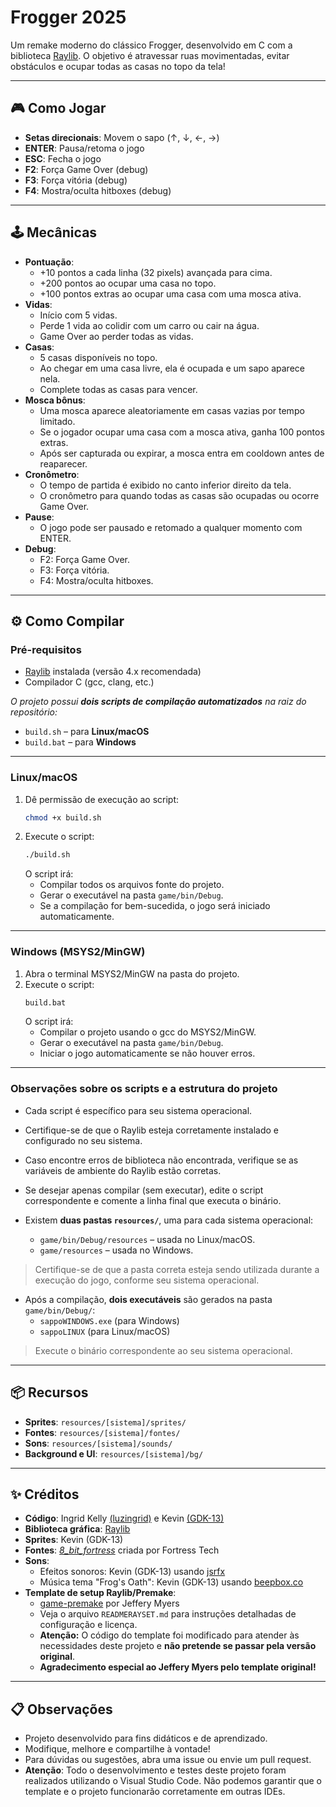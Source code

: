 # Frogger 2025

Um remake moderno do clássico Frogger, desenvolvido em C com a biblioteca [Raylib](https://www.raylib.com/). O objetivo é atravessar ruas movimentadas, evitar obstáculos e ocupar todas as casas no topo da tela!

---

## 🎮 Como Jogar

- **Setas direcionais**: Movem o sapo (↑, ↓, ←, →)
- **ENTER**: Pausa/retoma o jogo
- **ESC**: Fecha o jogo
- **F2**: Força Game Over (debug)
- **F3**: Força vitória (debug)
- **F4**: Mostra/oculta hitboxes (debug)

---

## 🕹️ Mecânicas

- **Pontuação**:
    - +10 pontos a cada linha (32 pixels) avançada para cima.
    - +200 pontos ao ocupar uma casa no topo.
    - +100 pontos extras ao ocupar uma casa com uma mosca ativa.
- **Vidas**:
    - Início com 5 vidas.
    - Perde 1 vida ao colidir com um carro ou cair na água.
    - Game Over ao perder todas as vidas.
- **Casas**:
    - 5 casas disponíveis no topo.
    - Ao chegar em uma casa livre, ela é ocupada e um sapo aparece nela.
    - Complete todas as casas para vencer.
- **Mosca bônus**:
    - Uma mosca aparece aleatoriamente em casas vazias por tempo limitado.
    - Se o jogador ocupar uma casa com a mosca ativa, ganha 100 pontos extras.
    - Após ser capturada ou expirar, a mosca entra em cooldown antes de reaparecer.
- **Cronômetro**:
    - O tempo de partida é exibido no canto inferior direito da tela.
    - O cronômetro para quando todas as casas são ocupadas ou ocorre Game Over.
- **Pause**:
    - O jogo pode ser pausado e retomado a qualquer momento com ENTER.
- **Debug**:
    - F2: Força Game Over.
    - F3: Força vitória.
    - F4: Mostra/oculta hitboxes.

---

## ⚙️ Como Compilar

### Pré-requisitos

- [Raylib](https://www.raylib.com/) instalada (versão 4.x recomendada)
- Compilador C (gcc, clang, etc.)

*O projeto possui **dois scripts de compilação automatizados** na raiz do repositório:*

- `build.sh` – para **Linux/macOS**
- `build.bat` – para **Windows**

---

### Linux/macOS

1. Dê permissão de execução ao script:
    ```sh
    chmod +x build.sh
    ```
2. Execute o script:
    ```sh
    ./build.sh
    ```
   O script irá:
   - Compilar todos os arquivos fonte do projeto.
   - Gerar o executável na pasta `game/bin/Debug`.
   - Se a compilação for bem-sucedida, o jogo será iniciado automaticamente.

---

### Windows (MSYS2/MinGW)

1. Abra o terminal MSYS2/MinGW na pasta do projeto.
2. Execute o script:
    ```sh
    build.bat
    ```
   O script irá:
   - Compilar o projeto usando o gcc do MSYS2/MinGW.
   - Gerar o executável na pasta `game/bin/Debug`.
   - Iniciar o jogo automaticamente se não houver erros.

---

### Observações sobre os scripts e a estrutura do projeto

- Cada script é específico para seu sistema operacional.
- Certifique-se de que o Raylib esteja corretamente instalado e configurado no seu sistema.
- Caso encontre erros de biblioteca não encontrada, verifique se as variáveis de ambiente do Raylib estão corretas.
- Se desejar apenas compilar (sem executar), edite o script correspondente e comente a linha final que executa o binário.

- Existem **duas pastas `resources/`**, uma para cada sistema operacional:
  - `game/bin/Debug/resources` – usada no Linux/macOS.
  - `game/resources` – usada no Windows.

> Certifique-se de que a pasta correta esteja sendo utilizada durante a execução do jogo, conforme seu sistema operacional.

- Após a compilação, **dois executáveis** são gerados na pasta `game/bin/Debug/`:
  - `sappoWINDOWS.exe` (para Windows)
  - `sappoLINUX` (para Linux/macOS)

> Execute o binário correspondente ao seu sistema operacional.

---

## 📦 Recursos

- **Sprites**: `resources/[sistema]/sprites/`
- **Fontes**: `resources/[sistema]/fontes/`
- **Sons**: `resources/[sistema]/sounds/`
- **Background e UI**: `resources/[sistema]/bg/`

---

## ✨ Créditos

- **Código**: Ingrid Kelly [(luzingrid)](https://github.com/luzingrid) e Kevin [(GDK-13)](https://github.com/GDK-13)
- **Biblioteca gráfica**: [Raylib](https://www.raylib.com/)
- **Sprites**: Kevin (GDK-13)
- **Fontes**: [*8_bit_fortress*](https://www.dafont.com/pt/8-bit-fortress.font?l[]=10) criada por Fortress Tech
- **Sons**:
    - Efeitos sonoros: Kevin (GDK-13) usando [jsrfx](https://sfxr.me/)
    - Música tema "Frog's Oath": Kevin (GDK-13) usando [beepbox.co](https://www.beepbox.co)
- **Template de setup Raylib/Premake**:
    - [game-premake](https://github.com/raylib-extras/game-premake/) por Jeffery Myers  
    - Veja o arquivo `READMERAYSET.md` para instruções detalhadas de configuração e licença.
    - **Atenção:** O código do template foi modificado para atender às necessidades deste projeto e **não pretende se passar pela versão original**.
    - **Agradecimento especial ao Jeffery Myers pelo template original!**

---

## 📋 Observações

- Projeto desenvolvido para fins didáticos e de aprendizado.
- Modifique, melhore e compartilhe à vontade!
- Para dúvidas ou sugestões, abra uma issue ou envie um pull request.
- **Atenção**: Todo o desenvolvimento e testes deste projeto foram realizados utilizando o Visual Studio Code. Não podemos garantir que o template e o projeto funcionarão corretamente em outras IDEs.
